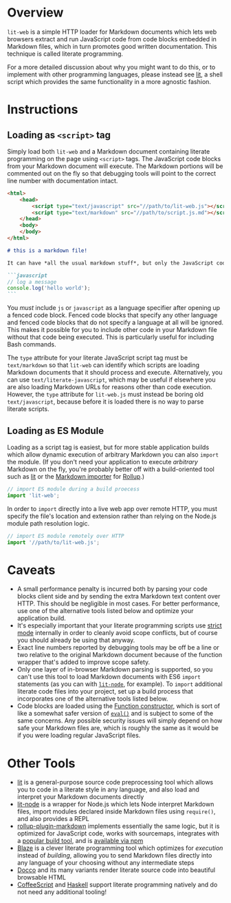 # Overview

`lit-web` is a simple HTTP loader for Markdown documents which lets web browsers extract and run JavaScript code from code blocks embedded in Markdown files, which in turn promotes good written documentation. This technique is called literate programming.

For a more detailed discussion about why you might want to do this, or to implement with other programming languages, please instead see [lit](https://github.com/vijithassar/lit), a shell script which provides the same functionality in a more agnostic fashion.

# Instructions

## Loading as `<script>` tag

Simply load both `lit-web` and a Markdown document containing literate programming on the page using `<script>` tags. The JavaScript code blocks from your Markdown document will execute. The Markdown portions will be commented out on the fly so that debugging tools will point to the correct line number with documentation intact.

```html
<html>
    <head>
        <script type="text/javascript" src="//path/to/lit-web.js"></script>
        <script type="text/markdown" src="//path/to/script.js.md"></script>
    </head>
    <body>
    </body>
</html>
```

~~~markdown
# this is a markdown file!

It can have *all the usual markdown stuff*, but only the JavaScript code blocks will run:

```javascript
// log a message
console.log('hello world');
```
~~~

You *must* include `js` or `javascript` as a language specifier after opening up a fenced code block. Fenced code blocks that specify any other language and fenced code blocks that do not specify a language at all will be ignored. This makes it possible for you to include other code in your Markdown file without that code being executed. This is particularly useful for including Bash commands.

The `type` attribute for your literate JavaScript script tag must be `text/markdown` so that `lit-web` can identify which scripts are loading Markdown documents that it should process and execute. Alternatively, you can use `text/literate-javascript`, which may be useful if elsewhere you are also loading Markdown URLs for reasons other than code execution. However, the `type` attribute for `lit-web.js` must instead be boring old `text/javascript`, because before it is loaded there is no way to parse literate scripts. 

## Loading as ES Module

Loading as a script tag is easiest, but for more stable application builds which allow dynamic execution of arbitrary Markdown you can also `import` the module. (If you don't need your application to execute *arbitrary* Markdown on the fly, you're probably better off with a build-oriented tool such as [lit](https://github.com/vijithassar/lit) or the [Markdown importer](https://www.npmjs.com/package/rollup-plugin-markdown) for [Rollup](https://rollupjs.org).)

```javascript
// import ES module during a build proecess
import 'lit-web';
```

In order to `import` directly into a live web app over remote HTTP, you must specify the file's location and extension rather than relying on the Node.js module path resolution logic.

```javascript
// import ES module remotely over HTTP
import '//path/to/lit-web.js';
```

# Caveats

- A small performance penalty is incurred both by parsing your code blocks client side and by sending the extra Markdown text content over HTTP. This should be negligible in most cases. For better performance, use one of the alternative tools listed below and optimize your application build.
- It's especially important that your literate programming scripts use [strict mode](https://developer.mozilla.org/en-US/docs/Web/JavaScript/Reference/Strict_mode) internally in order to cleanly avoid scope conflicts, but of course you should already be using that anyway.
- Exact line numbers reported by debugging tools may be off be a line or two relative to the original Markdown document because of the function wrapper that's added to improve scope safety.
- Only one layer of in-browser Markdown parsing is supported, so you can't use this tool to load Markdown documents with ES6 `import` statements (as you can with [`lit-node`](https://github.com/Rich-Harris/lit-node), for example). To `import` additional literate code files into your project, set up a build process that incorporates one of the alternative tools listed below.
- Code blocks are loaded using the [Function constructor](https://developer.mozilla.org/en-US/docs/Web/JavaScript/Reference/Global_Objects/Function), which is sort of like a somewhat safer version of [`eval()`](https://developer.mozilla.org/en-US/docs/Web/JavaScript/Reference/Global_Objects/eval) and is subject to some of the same concerns. Any possible security issues will simply depend on how safe your Markdown files are, which is roughly the same as it would be if you were loading regular JavaScript files.

# Other Tools

- [lit](https://github.com/vijithassar/lit) is a general-purpose source code preprocessing tool which allows you to code in a literate style in any language, and also load and interpret your Markdown documents directly
- [lit-node](https://github.com/Rich-Harris/lit-node) is a wrapper for Node.js which lets Node interpret Markdown files, import modules declared inside Markdown files using `require()`, and also provides a REPL
- [rollup-plugin-markdown](https://www.npmjs.com/package/rollup-plugin-markdown) implements essentially the same logic, but it is optimized for JavaScript code, works with sourcemaps, integrates with a [popular build tool](https://rollupjs.org), and is [available via npm](https://www.npmjs.com/package/rollup-plugin-markdown)
- [Blaze](https://github.com/0atman/blaze) is a clever literate programming tool which optimizes for *execution* instead of *building*, allowing you to send Markdown files directly into any language of your choosing without any intermediate steps
- [Docco](http://ashkenas.com/docco/) and its many variants render literate source code into beautiful browsable HTML
- [CoffeeScript](http://coffeescript.org) and [Haskell](https://www.haskell.org/) support literate programming natively and do not need any additional tooling!